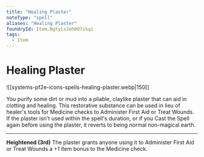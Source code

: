 ```yaml
---
title: "Healing Plaster"
noteType: "spell"
aliases: "Healing Plaster"
foundryId: Item.NgtyLsJehHO7ikqi
tags:
  - Item
---
```


# Healing Plaster
![[systems-pf2e-icons-spells-healing-plaster.webp|150]]

You purify some dirt or mud into a pliable, claylike plaster that can aid in clotting and healing. This restorative substance can be used in lieu of healer's tools for Medicine checks to Administer First Aid or Treat Wounds. If the plaster isn't used within the spell's duration, or if you Cast the Spell again before using the plaster, it reverts to being normal non-magical earth.

* * *

**Heightened (3rd)** The plaster grants anyone using it to Administer First Aid or Treat Wounds a +1 item bonus to the Medicine check.
